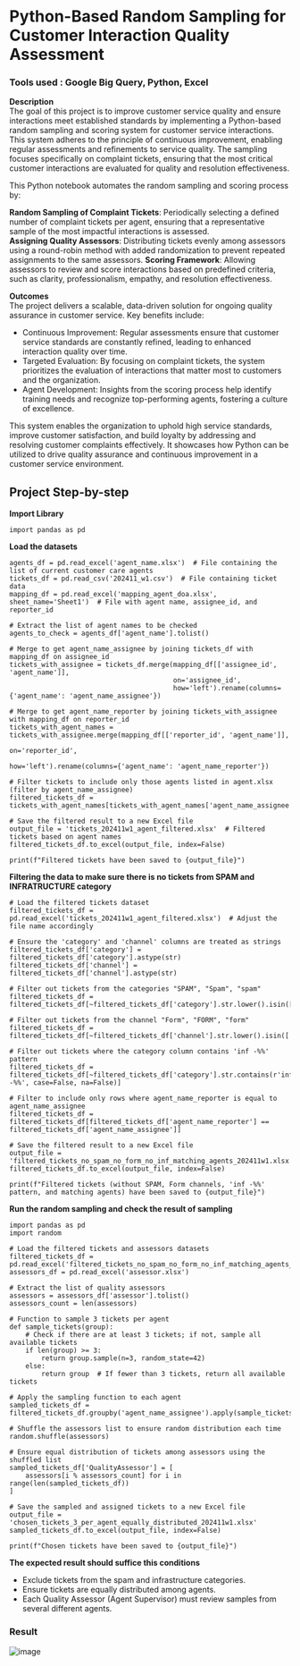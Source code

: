 # Python-Based Random Sampling for Customer Interaction Quality Assessment

### Tools used : Google Big Query, Python, Excel

**Description** <br>
The goal of this project is to improve customer service quality and ensure interactions meet established standards by implementing a Python-based random sampling and scoring system for customer service interactions. This system adheres to the principle of continuous improvement, enabling regular assessments and refinements to service quality. The sampling focuses specifically on complaint tickets, ensuring that the most critical customer interactions are evaluated for quality and resolution effectiveness.

This Python notebook automates the random sampling and scoring process by: <br>

**Random Sampling of Complaint Tickets**: Periodically selecting a defined number of complaint tickets per agent, ensuring that a representative sample of the most impactful interactions is assessed. <br>
**Assigning Quality Assessors**: Distributing tickets evenly among assessors using a round-robin method with added randomization to prevent repeated assignments to the same assessors.
**Scoring Framework**: Allowing assessors to review and score interactions based on predefined criteria, such as clarity, professionalism, empathy, and resolution effectiveness.

**Outcomes**<br>
The project delivers a scalable, data-driven solution for ongoing quality assurance in customer service. Key benefits include:

- Continuous Improvement: Regular assessments ensure that customer service standards are constantly refined, leading to enhanced interaction quality over time.
- Targeted Evaluation: By focusing on complaint tickets, the system prioritizes the evaluation of interactions that matter most to customers and the organization.
- Agent Development: Insights from the scoring process help identify training needs and recognize top-performing agents, fostering a culture of excellence.

This system enables the organization to uphold high service standards, improve customer satisfaction, and build loyalty by addressing and resolving customer complaints effectively. It showcases how Python can be utilized to drive quality assurance and continuous improvement in a customer service environment.

## Project Step-by-step


**Import Library**

```
import pandas as pd
```

**Load the datasets**
```
agents_df = pd.read_excel('agent_name.xlsx')  # File containing the list of current customer care agents
tickets_df = pd.read_csv('202411_w1.csv')  # File containing ticket data
mapping_df = pd.read_excel('mapping_agent_doa.xlsx', sheet_name='Sheet1')  # File with agent name, assignee_id, and reporter_id

# Extract the list of agent names to be checked
agents_to_check = agents_df['agent_name'].tolist()

# Merge to get agent_name_assignee by joining tickets_df with mapping_df on assignee_id
tickets_with_assignee = tickets_df.merge(mapping_df[['assignee_id', 'agent_name']], 
                                         on='assignee_id', 
                                         how='left').rename(columns={'agent_name': 'agent_name_assignee'})

# Merge to get agent_name_reporter by joining tickets_with_assignee with mapping_df on reporter_id
tickets_with_agent_names = tickets_with_assignee.merge(mapping_df[['reporter_id', 'agent_name']], 
                                                       on='reporter_id', 
                                                       how='left').rename(columns={'agent_name': 'agent_name_reporter'})

# Filter tickets to include only those agents listed in agent.xlsx (filter by agent_name_assignee)
filtered_tickets_df = tickets_with_agent_names[tickets_with_agent_names['agent_name_assignee'].isin(agents_to_check)]

# Save the filtered result to a new Excel file
output_file = 'tickets_202411w1_agent_filtered.xlsx'  # Filtered tickets based on agent names
filtered_tickets_df.to_excel(output_file, index=False)

print(f"Filtered tickets have been saved to {output_file}")
```

**Filtering the data to make sure there is no tickets from SPAM and INFRATRUCTURE category**

```
# Load the filtered tickets dataset
filtered_tickets_df = pd.read_excel('tickets_202411w1_agent_filtered.xlsx')  # Adjust the file name accordingly

# Ensure the 'category' and 'channel' columns are treated as strings
filtered_tickets_df['category'] = filtered_tickets_df['category'].astype(str)
filtered_tickets_df['channel'] = filtered_tickets_df['channel'].astype(str)

# Filter out tickets from the categories "SPAM", "Spam", "spam"
filtered_tickets_df = filtered_tickets_df[~filtered_tickets_df['category'].str.lower().isin(['spam'])]

# Filter out tickets from the channel "Form", "FORM", "form"
filtered_tickets_df = filtered_tickets_df[~filtered_tickets_df['channel'].str.lower().isin(['form'])]

# Filter out tickets where the category column contains 'inf -%%' pattern
filtered_tickets_df = filtered_tickets_df[~filtered_tickets_df['category'].str.contains(r'inf -%%', case=False, na=False)]

# Filter to include only rows where agent_name_reporter is equal to agent_name_assignee
filtered_tickets_df = filtered_tickets_df[filtered_tickets_df['agent_name_reporter'] == filtered_tickets_df['agent_name_assignee']]

# Save the filtered result to a new Excel file
output_file = 'filtered_tickets_no_spam_no_form_no_inf_matching_agents_202411w1.xlsx'
filtered_tickets_df.to_excel(output_file, index=False)

print(f"Filtered tickets (without SPAM, Form channels, 'inf -%%' pattern, and matching agents) have been saved to {output_file}")
```

**Run the random sampling and check the result of sampling**
```
import pandas as pd
import random

# Load the filtered tickets and assessors datasets
filtered_tickets_df = pd.read_excel('filtered_tickets_no_spam_no_form_no_inf_matching_agents_202411w1.xlsx')
assessors_df = pd.read_excel('assessor.xlsx')

# Extract the list of quality assessors
assessors = assessors_df['assessor'].tolist()
assessors_count = len(assessors)

# Function to sample 3 tickets per agent
def sample_tickets(group):
    # Check if there are at least 3 tickets; if not, sample all available tickets
    if len(group) >= 3:
        return group.sample(n=3, random_state=42)
    else:
        return group  # If fewer than 3 tickets, return all available tickets

# Apply the sampling function to each agent
sampled_tickets_df = filtered_tickets_df.groupby('agent_name_assignee').apply(sample_tickets).reset_index(drop=True)

# Shuffle the assessors list to ensure random distribution each time
random.shuffle(assessors)

# Ensure equal distribution of tickets among assessors using the shuffled list
sampled_tickets_df['QualityAssessor'] = [
    assessors[i % assessors_count] for i in range(len(sampled_tickets_df))
]

# Save the sampled and assigned tickets to a new Excel file
output_file = 'chosen_tickets_3_per_agent_equally_distributed_202411w1.xlsx'
sampled_tickets_df.to_excel(output_file, index=False)

print(f"Chosen tickets have been saved to {output_file}")
```


**The expected result should suffice this conditions**
- Exclude tickets from the spam and infrastructure categories.
- Ensure tickets are equally distributed among agents.
- Each Quality Assessor (Agent Supervisor) must review samples from several different agents.

### Result

![image](https://github.com/user-attachments/assets/254b63e2-0fff-49ce-a72e-0931082a25b4)

